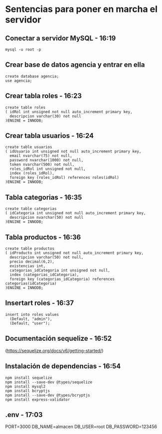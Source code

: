 # Sentencias para poner en marcha el servidor

## Conectar a servidor MySQL - 16:19

```
mysql -u root -p
```

## Crear base de datos agencia y entrar en ella

``` MySQL
create database agencia;
use agencia;
```

## Crear tabla roles - 16:23

``` MySQL
create table roles
( idRol int unsigned not null auto_increment primary key,
  descripcion varchar(30) not null
)ENGINE = INNODB;
```

## Crear tabla usuarios - 16:24

``` MySQL
create table usuarios
( idUsuario int unsigned not null auto_increment primary key,
  email nvarchar(75) not null,
  password nvarchar(1000) not null,
  token nvarchar(500) not null,
  roles_idRol int unsigned not null,
  index (roles_idRol),
  foreign key (roles_idRol) references roles(idRol)
)ENGINE = INNODB;
```

## Tabla categorias - 16:35
``` MySQL
create table categorias
( idCategoria int unsigned not null auto_increment primary key,
  descripcion nvarchar(50) not null
)ENGINE = INNODB;
```

## Tabla productos - 16:36
``` MySQL
create table productos
( idProducto int unsigned not null auto_increment primary key,
  descripcion varchar(50) not null,
  precio decimal(6,2),
  existencias int,
  categorias_idCategoria int unsigned not null,
  index (categorias_idCategoria),
  foreign key (categorias_idCategoria) references categorias(idCategoria)
)ENGINE = INNODB;
```

## Insertart roles - 16:37
``` MySQL
insert into roles values
  (Default, "admin"),
  (Default, "user");
```

## Documentación sequelize - 16:52
(https://sequelize.org/docs/v6/getting-started/)

## Instalación de dependencias - 16:54
```
npm install sequelize
npm install --save-dev @types/sequelize
npm install mysql2
npm install bcryptjs
npm install --save-dev @types/bcryptjs
npm install express-validator
```

## .env - 17:03
PORT=3000
DB_NAME=almacen
DB_USER=root
DB_PASSWORD=123456
